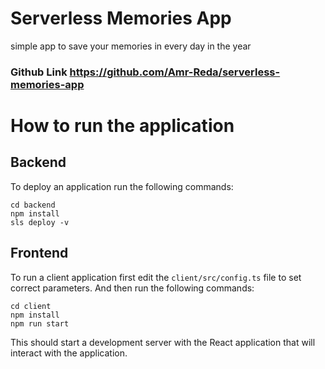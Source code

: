 # Serverless Memories App

simple app to save your memories in every day in the year


### Github Link https://github.com/Amr-Reda/serverless-memories-app



# How to run the application

## Backend

To deploy an application run the following commands:

```
cd backend
npm install
sls deploy -v
```

## Frontend

To run a client application first edit the `client/src/config.ts` file to set correct parameters. And then run the following commands:

```
cd client
npm install
npm run start
```

This should start a development server with the React application that will interact with the application.
